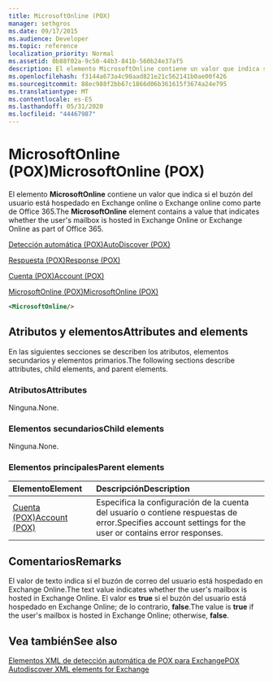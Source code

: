 ```yaml
---
title: MicrosoftOnline (POX)
manager: sethgros
ms.date: 09/17/2015
ms.audience: Developer
ms.topic: reference
localization_priority: Normal
ms.assetid: 0b88f02a-9c50-44b3-841b-560b24e37af5
description: El elemento MicrosoftOnline contiene un valor que indica si el buzón del usuario está hospedado en Exchange online o Exchange online como parte de Office 365.
ms.openlocfilehash: f3144a673a4c98aad821e21c562141b0ae00f426
ms.sourcegitcommit: 88ec988f2bb67c1866d06b361615f3674a24e795
ms.translationtype: MT
ms.contentlocale: es-ES
ms.lasthandoff: 05/31/2020
ms.locfileid: "44467987"
---
```

# <a name="microsoftonline-pox"></a><span data-ttu-id="169c7-103">MicrosoftOnline (POX)</span><span class="sxs-lookup"><span data-stu-id="169c7-103">MicrosoftOnline (POX)</span></span>

<span data-ttu-id="169c7-104">El elemento **MicrosoftOnline** contiene un valor que indica si el buzón del usuario está hospedado en Exchange online o Exchange online como parte de Office 365.</span><span class="sxs-lookup"><span data-stu-id="169c7-104">The **MicrosoftOnline** element contains a value that indicates whether the user's mailbox is hosted in Exchange Online or Exchange Online as part of Office 365.</span></span> 
  
[<span data-ttu-id="169c7-105">Detección automática (POX)</span><span class="sxs-lookup"><span data-stu-id="169c7-105">AutoDiscover (POX)</span></span>](autodiscover-pox.md)
  
[<span data-ttu-id="169c7-106">Respuesta (POX)</span><span class="sxs-lookup"><span data-stu-id="169c7-106">Response (POX)</span></span>](response-pox.md)
  
[<span data-ttu-id="169c7-107">Cuenta (POX)</span><span class="sxs-lookup"><span data-stu-id="169c7-107">Account (POX)</span></span>](account-pox.md)
  
[<span data-ttu-id="169c7-108">MicrosoftOnline (POX)</span><span class="sxs-lookup"><span data-stu-id="169c7-108">MicrosoftOnline (POX)</span></span>](microsoftonline-pox.md)
  
```XML
<MicrosoftOnline/>
```

## <a name="attributes-and-elements"></a><span data-ttu-id="169c7-109">Atributos y elementos</span><span class="sxs-lookup"><span data-stu-id="169c7-109">Attributes and elements</span></span>

<span data-ttu-id="169c7-110">En las siguientes secciones se describen los atributos, elementos secundarios y elementos primarios.</span><span class="sxs-lookup"><span data-stu-id="169c7-110">The following sections describe attributes, child elements, and parent elements.</span></span>
  
### <a name="attributes"></a><span data-ttu-id="169c7-111">Atributos</span><span class="sxs-lookup"><span data-stu-id="169c7-111">Attributes</span></span>

<span data-ttu-id="169c7-112">Ninguna.</span><span class="sxs-lookup"><span data-stu-id="169c7-112">None.</span></span>
  
### <a name="child-elements"></a><span data-ttu-id="169c7-113">Elementos secundarios</span><span class="sxs-lookup"><span data-stu-id="169c7-113">Child elements</span></span>

<span data-ttu-id="169c7-114">Ninguna.</span><span class="sxs-lookup"><span data-stu-id="169c7-114">None.</span></span>
  
### <a name="parent-elements"></a><span data-ttu-id="169c7-115">Elementos principales</span><span class="sxs-lookup"><span data-stu-id="169c7-115">Parent elements</span></span>

|<span data-ttu-id="169c7-116">**Elemento**</span><span class="sxs-lookup"><span data-stu-id="169c7-116">**Element**</span></span>|<span data-ttu-id="169c7-117">**Descripción**</span><span class="sxs-lookup"><span data-stu-id="169c7-117">**Description**</span></span>|
|:-----|:-----|
|[<span data-ttu-id="169c7-118">Cuenta (POX)</span><span class="sxs-lookup"><span data-stu-id="169c7-118">Account (POX)</span></span>](account-pox.md) <br/> |<span data-ttu-id="169c7-119">Especifica la configuración de la cuenta del usuario o contiene respuestas de error.</span><span class="sxs-lookup"><span data-stu-id="169c7-119">Specifies account settings for the user or contains error responses.</span></span>  <br/> |
   
## <a name="remarks"></a><span data-ttu-id="169c7-120">Comentarios</span><span class="sxs-lookup"><span data-stu-id="169c7-120">Remarks</span></span>

<span data-ttu-id="169c7-121">El valor de texto indica si el buzón de correo del usuario está hospedado en Exchange Online.</span><span class="sxs-lookup"><span data-stu-id="169c7-121">The text value indicates whether the user's mailbox is hosted in Exchange Online.</span></span> <span data-ttu-id="169c7-122">El valor es **true** si el buzón del usuario está hospedado en Exchange Online; de lo contrario, **false**.</span><span class="sxs-lookup"><span data-stu-id="169c7-122">The value is **true** if the user's mailbox is hosted in Exchange Online; otherwise, **false**.</span></span>
  
## <a name="see-also"></a><span data-ttu-id="169c7-123">Vea también</span><span class="sxs-lookup"><span data-stu-id="169c7-123">See also</span></span>



[<span data-ttu-id="169c7-124">Elementos XML de detección automática de POX para Exchange</span><span class="sxs-lookup"><span data-stu-id="169c7-124">POX Autodiscover XML elements for Exchange</span></span>](pox-autodiscover-xml-elements-for-exchange.md)


